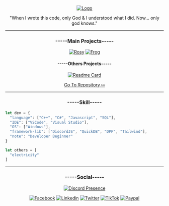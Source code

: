 <br/>
<div align="center">
<p align="center">
  <a href="https://github.com/C1ach0/">
    <img src="https://i.imgur.com/jnLoxFE.png" alt="Logo">
  </a>
  <p align="center">
  "When I wrote this code, only God & I understood what I did. Now... only god knows."
  </p>
</p>

***

<h3 align="center">-----Main Projects-----</h3>
  
[![Rosy](https://github-readme-stats-c1ach0.vercel.app/api/pin/?username=C1ach0&repo=Rosy-Bot)](https://github.com/C1ach0/Rosy-Bot)
[![Frog](https://github-readme-stats-c1ach0.vercel.app/api/pin/?username=C1ach0&repo=Frog-Bot)](https://github.com/C1ach0/Frog-Bot)
<!-- [![Readme Card](https://github-readme-stats.vercel.app/api/pin/?username=C1ach0&repo=DiscordASM)](https://github.com/C1ach0/DiscordASM) -->

<h4 align="center">-----Others Projects-----</h4>

[![Readme Card](https://github-readme-stats-c1ach0.vercel.app/api/pin/?username=C1ach0&repo=Rosy_IA)](https://github.com/C1ach0/Rosy_IA)
<!-- [![Readme Card](https://github-readme-stats.vercel.app/api/pin/?username=C1ach0&repo=REPO)](https://github.com/C1ach0/REPO) -->

<p><a href="https://github.com/C1ach0?tab=repositories"> Go To Repository ↣ </a></p>

***

<h3 align="center">-----Skill-----</h3>
</div>

```js
let dev = {
  "language": ["C++", "C#", "Javascript", "SQL"],
  "IDE": ["VSCode", "Visual Studio"],
  "OS": ["Windows"],
  "framework-lib": ["DiscordJS", "QuickDB", "DPP", "Tailwind"],
  "note": "Developer Beginner"
}

let others = [
  "electricity"
]
```
***

<h3 align="center">-----Social-----</h3>
<div align="center">
  
[![Discord Presence](https://lanyard.cnrad.dev/api/358629612584173568?animated=:bool)](https://discord.com/users/358629612584173568)
  
<!-- ![Discord Banner 2](https://discordapp.com/api/guilds/1030552587323318302/widget.png?style=banner2) -->
  
[![Facebook](https://img.shields.io/badge/Facebook-1877F2?style=for-the-badge&logo=facebook&logoColor=white)](https://www.facebook.com/c1ach0/)
[![Linkedin](https://img.shields.io/badge/LinkedIn-0077B5?style=for-the-badge&logo=linkedin&logoColor=white)](https://www.linkedin.com/in/maxence-bessi/)
[![Twitter](https://img.shields.io/badge/Twitter-1DA1F2?style=for-the-badge&logo=twitter&logoColor=white)](https://twitter.com/clachoverclan)
[![TikTok](https://img.shields.io/badge/TikTok-000000?style=for-the-badge&logo=tiktok&logoColor=white)](https://www.tiktok.com/@kuracho_)
[![Paypal](https://img.shields.io/badge/PayPal-00457C?style=for-the-badge&logo=paypal&logoColor=white)](https://www.paypal.me/c1ach0)
  
</div>


<!-- 
[![]()]()
[![]()]()
[![]()]()
[![]()]() -->
<!-- ![](https://geps.dev/progress/10) -->
